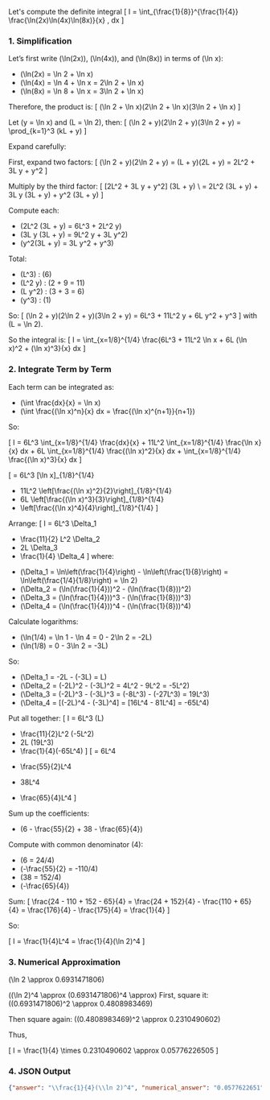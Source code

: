 Let's compute the definite integral
\[
I = \int_{\frac{1}{8}}^{\frac{1}{4}} \frac{\ln(2x)\ln(4x)\ln(8x)}{x} \, dx
\]

### 1. Simplification

Let’s first write \(\ln(2x)\), \(\ln(4x)\), and \(\ln(8x)\) in terms of \(\ln x\):

- \(\ln(2x) = \ln 2 + \ln x\)
- \(\ln(4x) = \ln 4 + \ln x = 2\ln 2 + \ln x\)
- \(\ln(8x) = \ln 8 + \ln x = 3\ln 2 + \ln x\)

Therefore, the product is:
\[
(\ln 2 + \ln x)(2\ln 2 + \ln x)(3\ln 2 + \ln x)
\]

Let \(y = \ln x\) and \(L = \ln 2\), then:
\[
(\ln 2 + y)(2\ln 2 + y)(3\ln 2 + y) = \prod_{k=1}^3 (kL + y)
\]

Expand carefully:

First, expand two factors:
\[
(\ln 2 + y)(2\ln 2 + y) = (L + y)(2L + y) = 2L^2 + 3L y + y^2
\]

Multiply by the third factor:
\[
[2L^2 + 3L y + y^2] (3L + y) \\
= 2L^2 (3L + y) + 3L y (3L + y) + y^2 (3L + y)
\]

Compute each:
- \(2L^2 (3L + y) = 6L^3 + 2L^2 y\)
- \(3L y (3L + y) = 9L^2 y + 3L y^2\)
- \(y^2(3L + y) = 3L y^2 + y^3\)

Total:
- \(L^3\) : \(6\)
- \(L^2 y\) : \(2 + 9 = 11\)
- \(L y^2\) : \(3 + 3 = 6\)
- \(y^3\) : \(1\)

So:
\[
(\ln 2 + y)(2\ln 2 + y)(3\ln 2 + y) = 6L^3 + 11L^2 y + 6L y^2 + y^3
\]
with \(L = \ln 2\).

So the integral is:
\[
I = \int_{x=1/8}^{1/4} \frac{6L^3 + 11L^2 \ln x + 6L (\ln x)^2 + (\ln x)^3}{x} dx
\]

### 2. Integrate Term by Term

Each term can be integrated as:

- \(\int \frac{dx}{x} = \ln x\)
- \(\int \frac{(\ln x)^n}{x} dx = \frac{(\ln x)^{n+1}}{n+1}\)

So:

\[
I = 6L^3 \int_{x=1/8}^{1/4} \frac{dx}{x} +
    11L^2 \int_{x=1/8}^{1/4} \frac{\ln x}{x} dx +
    6L \int_{x=1/8}^{1/4} \frac{(\ln x)^2}{x} dx +
    \int_{x=1/8}^{1/4} \frac{(\ln x)^3}{x} dx
\]

\[
= 6L^3 [\ln x]_{1/8}^{1/4}
+ 11L^2 \left[\frac{(\ln x)^2}{2}\right]_{1/8}^{1/4}
+ 6L \left[\frac{(\ln x)^3}{3}\right]_{1/8}^{1/4}
+ \left[\frac{(\ln x)^4}{4}\right]_{1/8}^{1/4}
\]

Arrange:
\[
I = 6L^3 \Delta_1
+ \frac{11}{2} L^2 \Delta_2
+ 2L \Delta_3
+ \frac{1}{4} \Delta_4
\]
where:
- \(\Delta_1 = \ln\left(\frac{1}{4}\right) - \ln\left(\frac{1}{8}\right) = \ln\left(\frac{1/4}{1/8}\right) = \ln 2\)
- \(\Delta_2 = (\ln(\frac{1}{4}))^2 - (\ln(\frac{1}{8}))^2\)
- \(\Delta_3 = (\ln(\frac{1}{4}))^3 - (\ln(\frac{1}{8}))^3\)
- \(\Delta_4 = (\ln(\frac{1}{4}))^4 - (\ln(\frac{1}{8}))^4\)

Calculate logarithms:

- \(\ln(1/4) = \ln 1 - \ln 4 = 0 - 2\ln 2 = -2L\)
- \(\ln(1/8) = 0 - 3\ln 2 = -3L\)

So:

- \(\Delta_1 = -2L - (-3L) = L\)
- \(\Delta_2 = (-2L)^2 - (-3L)^2 = 4L^2 - 9L^2 = -5L^2\)
- \(\Delta_3 = (-2L)^3 - (-3L)^3 = (-8L^3) - (-27L^3) = 19L^3\)
- \(\Delta_4 = [(-2L)^4 - (-3L)^4] = [16L^4 - 81L^4] = -65L^4\)

Put all together:
\[
I = 6L^3 (L)
+ \frac{11}{2}L^2 (-5L^2)
+ 2L (19L^3)
+ \frac{1}{4}(-65L^4)
\]
\[
= 6L^4
- \frac{55}{2}L^4
+ 38L^4
- \frac{65}{4}L^4
\]

Sum up the coefficients:

- \(6 - \frac{55}{2} + 38 - \frac{65}{4}\)

Compute with common denominator (4):
- \(6 = 24/4\)
- \(-\frac{55}{2} = -110/4\)
- \(38 = 152/4\)
- \(-\frac{65}{4}\)

Sum:
\[
\frac{24 - 110 + 152 - 65}{4} = \frac{24 + 152}{4} - \frac{110 + 65}{4} = \frac{176}{4} - \frac{175}{4} = \frac{1}{4}
\]

So:

\[
I = \frac{1}{4}L^4 = \frac{1}{4}(\ln 2)^4
\]

### 3. Numerical Approximation

\(\ln 2 \approx 0.6931471806\)

\((\ln 2)^4 \approx (0.6931471806)^4 \approx\)
First, square it:
\((0.6931471806)^2 \approx 0.4808983469\)

Then square again:
\((0.4808983469)^2 \approx 0.2310490602\)

Thus,

\[
I = \frac{1}{4} \times 0.2310490602 \approx 0.05776226505
\]

### 4. JSON Output

```json
{"answer": "\\frac{1}{4}(\\ln 2)^4", "numerical_answer": "0.0577622651"}
```
